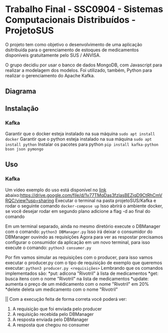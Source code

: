 # Trabalho Final - SSC0904 - Sistemas Computacionais Distribuídos - ProjetoSUS

O projeto tem como objetivo o desenvolvimento de uma aplicação dsitribuída para o gerenciamento de estoques de medicamentos disponíveis gratuitamente pelo SUS / ANVISA.

O grupo decidiu por usar o banco de dados MongoDB, com Javascript para realizar a modelagem dos modelos. Foi utilizado, também, Python para realizar o gerenciamento do Apache Kafka.

## Diagrama


## Instalação
### Kafka
Garantir que o docker esteja instalado na sua máquina
``sudo apt install docker``
Garantir que o python esteja instalado na sua máquina
``sudo apt install python``
Instalar os pacotes para python
``pip install kafka-python bson json pymongo``

## Uso
### Kafka
Um vídeo exemplo do uso está disponível no [link](https://drive.google.com/file/d/1v77TMqDas3fzIasBEZiqD9CtRhCmVRQC/view?usp=sharing) abaixo:<https://drive.google.com/file/d/1v77TMqDas3fzIasBEZiqD9CtRhCmVRQC/view?usp=sharing> 
Executar o terminal na pasta projetoSUS/Kafka e rodar o seguinte comando
``docker-compose up`` 
Isso abrirá o ambiente docker, se você desejar rodar em segundo plano adicione a flag -d ao final do comando 

Em um terminal separado, ainda no mesmo diretório execute o DBManager com o comando:
``python3 DBManager.py`` 
Isso irá deixar o consumidor do DBManager ouvindo as requisições
Agora para ver as respostar precisamos configurar o consumidor da aplicação em um novo terminal, para isso execute o comando:
``python3 consumer.py``

Por fim vamos simular as requisições com o producer, para isso vamos executar o producer.py com o tipo de requisição de exemplo que queremos executar:
 ``python3 producer.py <requisições>`` 
Lembrando que os comandos implementados são:
*put: adicona "Rivotril" à lista de medicamentos
*get: busca itens com  o nome "Rivotril" na lista de medicamentos
*update: aumenta o preço de um médicamento com o nome "Rivotril" em 20%
*delete deleta um medicamento com o nome "Rivotril"

|| Com a execução feita de forma correta você poderá ver:
1. A requisição que foi enviada pelo producer
2. A requisição recebida pelo DBManager
3. A resposta enviada pelo DBManager
4. A resposta que chegou no consumer
